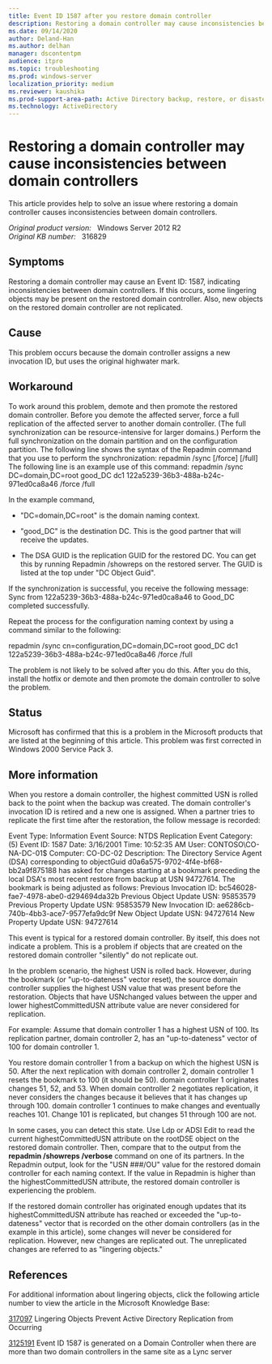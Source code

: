 ```yaml
---
title: Event ID 1587 after you restore domain controller
description: Restoring a domain controller may cause inconsistencies between domain controllers. If this occurs, some lingering objects may be present on the restored domain controller. Also, new objects on the restored domain controller are not replicated. This article suggests a workaround correct the problem.
ms.date: 09/14/2020
author: Deland-Han
ms.author: delhan
manager: dscontentpm
audience: itpro
ms.topic: troubleshooting
ms.prod: windows-server
localization_priority: medium
ms.reviewer: kaushika
ms.prod-support-area-path: Active Directory backup, restore, or disaster recovery
ms.technology: ActiveDirectory 
---
```

# Restoring a domain controller may cause inconsistencies between domain controllers

This article provides help to solve an issue where restoring a domain controller causes inconsistencies between domain controllers.

_Original product version:_ &nbsp; Windows Server 2012 R2  
_Original KB number:_ &nbsp; 316829

## Symptoms

Restoring a domain controller may cause an Event ID: 1587, indicating inconsistencies between domain controllers. If this occurs, some lingering objects may be present on the restored domain controller. Also, new objects on the restored domain controller are not replicated. 

## Cause

This problem occurs because the domain controller assigns a new invocation ID, but uses the original highwater mark.

## Workaround

To work around this problem, demote and then promote the restored domain controller. Before you demote the affected server, force a full replication of the affected server to another domain controller. (The full synchronization can be resource-intensive for larger domains.) Perform the full synchronization on the domain partition and on the configuration partition. The following line shows the syntax of the Repadmin command that you use to perform the synchronization: repadmin /sync <Naming Context> <Dest DC> <Source DC GUID> [/force] [/full] 
The following line is an example use of this command: repadmin /sync DC=domain,DC=root good_DC dc1 122a5239-36b3-488a-b24c-971ed0ca8a46 /force /full 

In the example command,
- "DC=domain,DC=root" is the domain naming context.

- "good_DC" is the destination DC. This is the good partner that will receive the updates.
- The DSA GUID is the replication GUID for the restored DC. You can get this by running Repadmin /showreps on the restored server. The GUID is listed at the top under "DC Object Guid".

If the synchronization is successful, you receive the following message: Sync from 122a5239-36b3-488a-b24c-971ed0ca8a46 to Good_DC completed successfully.

Repeat the process for the configuration naming context by using a command similar to the following:

repadmin /sync cn=configuration,DC=domain,DC=root good_DC dc1 122a5239-36b3-488a-b24c-971ed0ca8a46 /force /full 

The problem is not likely to be solved after you do this. After you do this, install the hotfix or demote and then promote the domain controller to solve the problem.

## Status

Microsoft has confirmed that this is a problem in the Microsoft products that are listed at the beginning of this article. This problem was first corrected in Windows 2000 Service Pack 3. 

## More information

When you restore a domain controller, the highest committed USN is rolled back to the point when the backup was created. The domain controller's invocation ID is retired and a new one is assigned. When a partner tries to replicate the first time after the restoration, the follow message is recorded:

Event Type: Information
Event Source: NTDS Replication
Event Category: (5)
Event ID: 1587
Date: 3/16/2001
Time: 10:52:35 AM
User: CONTOSO\CO-NA-DC-01$
Computer: CO-DC-02
Description:
The Directory Service Agent (DSA) corresponding to objectGuid d0a6a575-9702-4f4e-bf68-bb2a9f875188 has asked for changes starting at a bookmark preceding the local DSA's most recent restore from backup at USN 94727614. The bookmark is being adjusted as follows: Previous Invocation ID: bc546028-fae7-4978-abe0-d294694da32b 
Previous Object Update USN: 95853579 
Previous Property Update USN: 95853579 
New Invocation ID: ae6286cb-740b-4bb3-ace7-9577efa9dc9f 
New Object Update USN: 94727614 
New Property Update USN: 94727614 

This event is typical for a restored domain controller. By itself, this does not indicate a problem. This is a problem if objects that are created on the restored domain controller "silently" do not replicate out.

In the problem scenario, the highest USN is rolled back. However, during the bookmark (or "up-to-dateness" vector reset), the source domain controller supplies the highest USN value that was present before the restoration. Objects that have USNchanged values between the upper and lower highestCommittedUSN attribute value are never considered for replication.

For example: Assume that domain controller 1 has a highest USN of 100. Its replication partner, domain controller 2, has an "up-to-dateness" vector of 100 for domain controller 1.

You restore domain controller 1 from a backup on which the highest USN is 50. After the next replication with domain controller 2, domain controller 1 resets the bookmark to 100 (it should be 50). domain controller 1 originates changes 51, 52, and 53. When domain controller 2 negotiates replication, it never considers the changes because it believes that it has changes up through 100. domain controller 1 continues to make changes and eventually reaches 101. Change 101 is replicated, but changes 51 through 100 are not.

In some cases, you can detect this state. Use Ldp or ADSI Edit to read the current highestCommittedUSN attribute on the rootDSE object on the restored domain controller. Then, compare that to the output from the **repadmin /showreps /verbose** command on one of its partners. In the Repadmin output, look for the "USN ###/OU" value for the restored domain controller for each naming context. If the value in Repadmin is higher than the highestCommittedUSN attribute, the restored domain controller is experiencing the problem.

If the restored domain controller has originated enough updates that its highestCommittedUSN attribute has reached or exceeded the "up-to-dateness" vector that is recorded on the other domain controllers (as in the example in this article), some changes will never be considered for replication. However, new changes are replicated out. The unreplicated changes are referred to as "lingering objects."

## References

For additional information about lingering objects, click the following article number to view the article in the Microsoft Knowledge Base:

[317097](https://support.microsoft.com/help/317097) Lingering Objects Prevent Active Directory Replication from Occurring

[3125191](https://support.microsoft.com/help/3125191) Event ID 1587 is generated on a Domain Controller when there are more than two domain controllers in the same site as a Lync server
